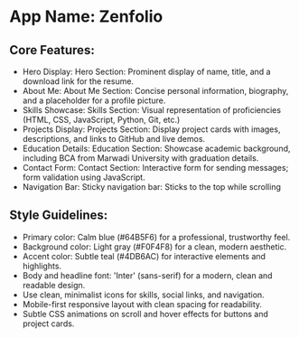 # **App Name**: Zenfolio

## Core Features:

- Hero Display: Hero Section: Prominent display of name, title, and a download link for the resume.
- About Me: About Me Section: Concise personal information, biography, and a placeholder for a profile picture.
- Skills Showcase: Skills Section: Visual representation of proficiencies (HTML, CSS, JavaScript, Python, Git, etc.)
- Projects Display: Projects Section: Display project cards with images, descriptions, and links to GitHub and live demos.
- Education Details: Education Section: Showcase academic background, including BCA from Marwadi University with graduation details.
- Contact Form: Contact Section: Interactive form for sending messages; form validation using JavaScript.
- Navigation Bar: Sticky navigation bar: Sticks to the top while scrolling

## Style Guidelines:

- Primary color: Calm blue (#64B5F6) for a professional, trustworthy feel.
- Background color: Light gray (#F0F4F8) for a clean, modern aesthetic.
- Accent color: Subtle teal (#4DB6AC) for interactive elements and highlights.
- Body and headline font: 'Inter' (sans-serif) for a modern, clean and readable design.
- Use clean, minimalist icons for skills, social links, and navigation.
- Mobile-first responsive layout with clean spacing for readability.
- Subtle CSS animations on scroll and hover effects for buttons and project cards.